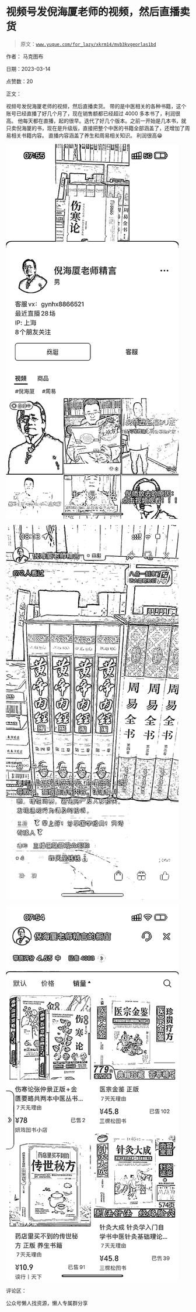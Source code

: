 # 视频号发倪海厦老师的视频，然后直播卖货

> 原文：[`www.yuque.com/for_lazy/xkrm14/mvb3kvgeorlas1bd`](https://www.yuque.com/for_lazy/xkrm14/mvb3kvgeorlas1bd)

作者： 马克图布

日期：2023-03-14

点赞数：20

正文：

视频号发倪海厦老师的视频，然后直播卖货。 带的是中医相关的各种书籍，这个账号已经直播了好几个月了，现在销售额都已经超过 4000 多本书了，利润很高。 他每天都在直播，起的很早。迭代了好几个版本。之前一开始是几本书，就只卖倪海厦的书，现在是升级版，直接把整个中医的书籍全部涵盖了，还增加了周易相关书籍内容。 直播内容涵盖了养生和周易相关知识。 利润很高😁

![](img/c80e82d87fcd0f31c7cd9ae38fd68712.png)  

![](img/3146d6fc5e5e650f7565f9f3ecc6b13f.png)  

![](img/db709cf315e6ec2df0bebe3080fcec7d.png)  

评论区：

公众号懒人找资源，懒人专属群分享

